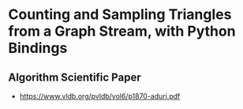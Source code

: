 # Counting and Sampling Triangles from a Graph Stream, with Python Bindings 

## Algorithm Scientific Paper
- https://www.vldb.org/pvldb/vol6/p1870-aduri.pdf
